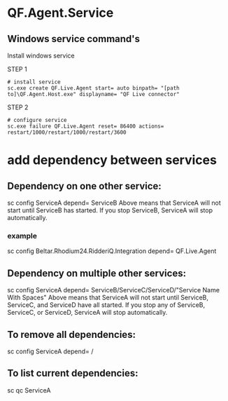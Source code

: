 # QF.Agent.Service

## Windows service command's

Install windows service

STEP 1
```Commandbox (run as Administrator!)
# install service
sc.exe create QF.Live.Agent start= auto binpath= "[path to]\QF.Agent.Host.exe" displayname= "QF Live connector"
```
STEP 2
```Commandbox (run as Administrator!)
# configure service
sc.exe failure QF.Live.Agent reset= 86400 actions= restart/1000/restart/1000/restart/3600
```
# add dependency between services

## Dependency on one other service:
sc config ServiceA depend= ServiceB
Above means that ServiceA will not start until ServiceB has started. If you stop ServiceB, ServiceA will stop automatically.
### example
sc config Beltar.Rhodium24.RidderiQ.Integration depend= QF.Live.Agent

## Dependency on multiple other services:
sc config ServiceA depend= ServiceB/ServiceC/ServiceD/"Service Name With Spaces"
Above means that ServiceA will not start until ServiceB, ServiceC, and ServiceD have all started. If you stop any of ServiceB, ServiceC, or ServiceD, ServiceA will stop automatically.

## To remove all dependencies:
sc config ServiceA depend= /

## To list current dependencies:
sc qc ServiceA
